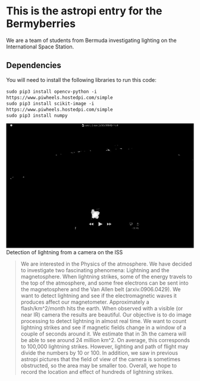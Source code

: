 #  This is the astropi entry for the Bermyberries
We are a team of students from Bermuda investigating lighting on the International Space Station.

## Dependencies

You will need to install the following libraries to run this code:


    sudo pip3 install opencv-python -i https://www.piwheels.hostedpi.com/simple
    sudo pip3 install scikit-image -i https://www.piwheels.hostedpi.com/simple 
    sudo pip3 install numpy
    

![ESA lightning](https://github.com/alphydan/bermyberries/blob/master/cam/city_3_HC.jpg)
Detection of lightning from a camera on the ISS

> We are interested in the Physics of the atmosphere. We have decided
to investigate two fascinating phenomena: Lightning and the
magnetosphere. When lightning strikes, some of the energy travels to
the top of the atmosphere, and some free electrons can be sent into
the magnetosphere and the Van Allen belt (arxiv.0906.0429). We want
to detect lightning and see if the electromagnetic waves it produces
affect our magnetometer. Approximately a flash/km^2/month hits the
earth. When observed with a visible (or near IR) camera the results
are beautiful. Our objective is to do image processing to detect
lightning in almost real time. We want to count lightning strikes and
see if magnetic fields change in a window of a couple of seconds
around it. We estimate that in 3h the camera will be able to see
around 24 million km^2. On average, this corresponds to 100,000
lightning strikes. However, lighting and path of flight may divide
the numbers by 10 or 100. In addition, we saw in previous astropi
pictures that the field of view of the camera is sometimes obstructed,
so the area may be smaller too. Overall, we hope to record the
location and effect of hundreds of lightning strikes.

